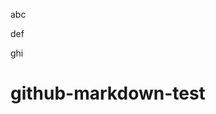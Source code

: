 <script type="application/ld+json"><![CDATA[
{
  "@context": "http://schema.org/",
  "@type": "CreativeWork",
  "dateCreated": "2016-05-09T06:00+08:00"
}
]]></script>

abc

<p></p>

def

ghi

# github-markdown-test
